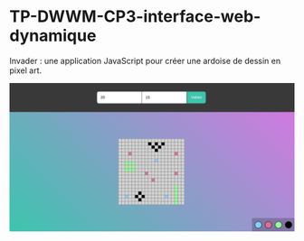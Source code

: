 # TP-DWWM-CP3-interface-web-dynamique

Invader : une application JavaScript pour créer une ardoise de dessin en pixel art.

![rendu](invader.png)
